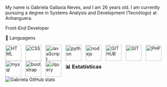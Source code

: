 

My name is Gabriela Gallaxia Neves, and I am 26 years old. I am currently pursuing a degree in Systems Analysis and Development (Tecnólogo) at Anhanguera.

Front-End Developer

🤖 Languagens
 
<img
          align="left"
          alt="HTML"
          title="HTML"
          width="50px"
          style="padding-right:10px;"
src="https://cdn.jsdelivr.net/gh/devicons/devicon@latest/icons/html5/html5-original.svg" />

<img
          align="left"
          alt="CSS"
          title="CSS"
          width="50px"
          style="padding-right:10px;"
  src="https://cdn.jsdelivr.net/gh/devicons/devicon@latest/icons/css3/css3-original.svg" />

   <img
          align="left"
          alt="JavaScript"
          title="JavaScript"
          width="50px"
          style="padding-right:10px;"                
   src="https://cdn.jsdelivr.net/gh/devicons/devicon@latest/icons/javascript/javascript-original.svg" />

<img
          align="left"
          alt="python"
          title="python"
          width="50px"
          style="padding-right:10px;"  
   src="https://cdn.jsdelivr.net/gh/devicons/devicon@latest/icons/python/python-original.svg" />
          
          
<img
          align="left"
          alt="nodejs"
          title="nodejs"
          width="50px"
          style="padding-right:10px;"  
    src="https://cdn.jsdelivr.net/gh/devicons/devicon@latest/icons/nodejs/nodejs-original-wordmark.svg" />
          
        
<img
          align="left"
          alt="GITHUB"
          title="GITHUB"
          width="50px"
          style="padding-right:10px;"       
 src="https://cdn.jsdelivr.net/gh/devicons/devicon@latest/icons/github/github-original-wordmark.svg"/>      

  <img
         align="left"
          alt="GIT"
          title="GIT"
          width="50px"
          style="padding-right:10px;" 
     src="https://cdn.jsdelivr.net/gh/devicons/devicon@latest/icons/git/git-original-wordmark.svg" />
  

 <img
       align="left"
          alt="PHP"
          alt="PHP"
          title="PHP"
          width="50px"
          style="padding-right:10px;"  
          src="https://cdn.jsdelivr.net/gh/devicons/devicon@latest/icons/php/php-original.svg" />

   <img 
         align="left"
          alt="mysql"
          title="mysql"
          width="50px"
          style="padding-right:10px;" 
         src="https://cdn.jsdelivr.net/gh/devicons/devicon@latest/icons/mysql/mysql-plain-wordmark.svg" />


   <img 
         align="left"
          alt="bootstrap"
          title="bootstrap"
          width="50px"
          style="padding-right:10px;" 
   src="https://cdn.jsdelivr.net/gh/devicons/devicon@latest/icons/bootstrap/bootstrap-original-wordmark.svg" />
          

 


  <img
         align="left"
          alt="Jquery"
          title="Jquery"
          width="50px"
          style="padding-right:10px;" 
     src="https://cdn.jsdelivr.net/gh/devicons/devicon@latest/icons/jquery/jquery-plain-wordmark.svg" />
                   

 <br><br>         
          

### 📊 Estatísticas 

![Gabriela GitHub stats](https://github-readme-stats.vercel.app/api?username=gabrielaneves93&show_icons=true&theme=radical)
                   
